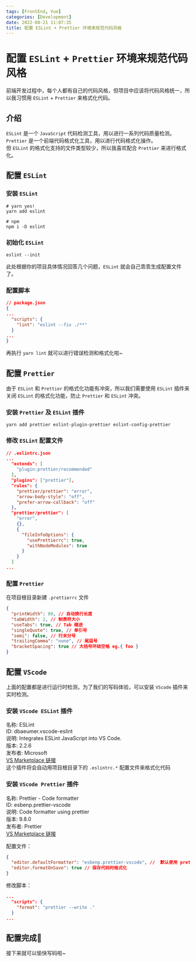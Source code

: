 ```yaml
---
tags: [FrontEnd, Vue]
categories: [Development]
date: 2022-08-21 11:07:35
title: 配置 ESLint + Prettier 环境来规范代码风格
---
```


# 配置 `ESLint` + `Prettier` 环境来规范代码风格

前端开发过程中，每个人都有自己的代码风格，但项目中应该将代码风格统一，所以我习惯用 `ESLint` + `Prettier` 来格式化代码。

## 介绍
`ESLint` 是一个 `JavaScript` 代码检测工具，用以进行一系列代码质量检测。   
`Prettier` 是一个前端代码格式化工具，用以进行代码格式化操作。   
但 `ESLint` 的格式化支持的文件类型较少，所以我喜欢配合 `Prettier` 来进行格式化。

## 配置 `ESLint`

### 安装 `ESLint`
```shell
# yarn yes!
yarn add eslint

# npm
npm i -D eslint
```

### 初始化 `ESLint`
```shell
eslint --init
```
此处根据你的项目具体情况回答几个问题，`ESLint` 就会自己乖乖生成配置文件了。

### 配置脚本
```json
// package.json
{
...
  "scripts": {
    "lint": "eslint --fix ./**"
  }
...
}
```
再执行 `yarn lint` 就可以进行错误检测和格式化啦~

## 配置 `Prettier`

由于 `ESLint` 和 `Prettier` 的格式化功能有冲突，所以我们需要使用 `ESLint` 插件来关闭 `ESLint` 的格式化功能，防止 `Prettier` 和 `ESLint` 冲突。

### 安装 `Prettier` 及 `ESLint` 插件
```shell
yarn add prettier eslint-plugin-prettier eslint-config-prettier
```

### 修改 `ESLint` 配置文件
```json
// .eslintrc.json
...
  "extends": [
    "plugin:prettier/recommended"
  ],
  "plugins": ["prettier"],
  "rules": {
    "prettier/prettier": "error",
    "arrow-body-style": "off",
    "prefer-arrow-callback": "off"
  },
  "prettier/prettier": [
    "error",
    {},
    {
      "fileInfoOptions": {
        "usePrettierrc": true,
        "withNodeModules": true
      }
    }
  ]
...
```

### 配置 `Prettier`
 在项目根目录新建 `.prettierrc` 文件
```json
{
  "printWidth": 80, // 自动换行长度
  "tabWidth": 2, // 制表符大小
  "useTabs": true, // Tab 缩进
  "singleQuote": true, // 单引号
  "semi": false, // 行末分号
  "trailingComma": "none", // 尾逗号
  "bracketSpacing": true // 大括号环绕空格 eg.{ foo }
}
```

## 配置 `VScode`
上面的配置都是进行运行时检测，为了我们的写码体验，可以安装 `VScode` 插件来实时检测。

### 安装 `VScode ESLint` 插件
名称: ESLint   
ID: dbaeumer.vscode-eslint   
说明: Integrates ESLint JavaScript into VS Code.   
版本: 2.2.6   
发布者: Microsoft   
[VS Marketplace 链接](https://marketplace.visualstudio.com/items?itemName=dbaeumer.vscode-eslint)    
这个插件将会自动用项目根目录下的 `.eslintrc.*` 配置文件来格式化代码

### 安装 `VScode Prettier` 插件
名称: Prettier - Code formatter   
ID: esbenp.prettier-vscode   
说明: Code formatter using prettier   
版本: 9.8.0   
发布者: Prettier   
[VS Marketplace 链接](https://marketplace.visualstudio.com/items?itemName=esbenp.prettier-vscode)    

配置文件：
```json
{
  "editor.defaultFormatter": "esbenp.prettier-vscode", //  默认使用 prettier 作为格式化工具
  "editor.formatOnSave": true // 保存代码时格式化
}
```

修改脚本：
```json
...
  "scripts": {
    "format": "prettier --write ."
  }
...
```

## 配置完成🎉
接下来就可以愉快写码啦~
